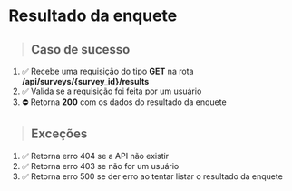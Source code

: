 # Resultado da enquete

> ## Caso de sucesso

1. ✅ Recebe uma requisição do tipo **GET** na rota **/api/surveys/{survey_id}/results**
1. ✅ Valida se a requisição foi feita por um usuário
1. ⛔️ Retorna **200** com os dados do resultado da enquete

> ## Exceções
1. ✅ Retorna erro 404 se a API não existir
1. ✅ Retorna erro 403 se não for um usuário
1. ✅ Retorna erro 500 se der erro ao tentar listar o resultado da enquete